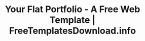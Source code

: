 ---
layout: template-preview
categories: template

template-name: "Your Flat Portfolio"
template-name-lowercase-no-spaces: "yourflatportfolio"
title: "Your Flat Portfolio - A Free Web Template | FreeTemplatesDownload.info"
permalink: /template/yourflatportfolio.html

template-large-img: "http://freetemplatesdownload.info/images/promobillboards/yourflatportfolio.jpg"
template-small-img: "http://freetemplatesdownload.info/images/homepage/NEWyourflatportfolio.jpg"

show-on-homepage: "no"
---